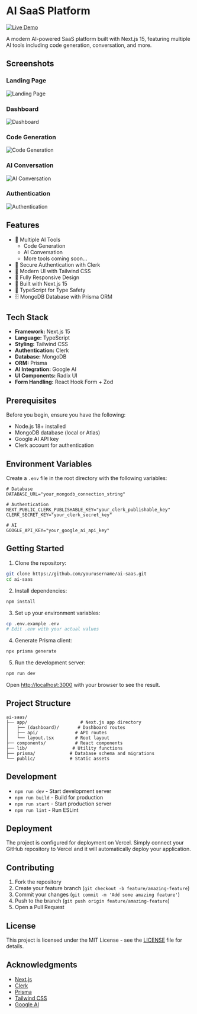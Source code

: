 # AI SaaS Platform

[![Live Demo](https://img.shields.io/badge/Live%20Demo-View%20Project-blue)](https://saas-ai-eta-teal.vercel.app/)

A modern AI-powered SaaS platform built with Next.js 15, featuring multiple AI tools including code generation, conversation, and more.

## Screenshots

### Landing Page
![Landing Page](./screenshots/landing%20page.png)

### Dashboard
![Dashboard](./screenshots/dashboard%20page.png)

### Code Generation
![Code Generation](./screenshots/code%20generation%20page.png)

### AI Conversation
![AI Conversation](./screenshots/converstion%20page.png)

### Authentication
![Authentication](./screenshots/clerk%20authentication.png)

## Features

- 🤖 Multiple AI Tools
  - Code Generation
  - AI Conversation
  - More tools coming soon...
- 🔐 Secure Authentication with Clerk
- 🎨 Modern UI with Tailwind CSS
- 📱 Fully Responsive Design
- 🚀 Built with Next.js 15
- 🎯 TypeScript for Type Safety
- 🗄️ MongoDB Database with Prisma ORM

## Tech Stack

- **Framework:** Next.js 15
- **Language:** TypeScript
- **Styling:** Tailwind CSS
- **Authentication:** Clerk
- **Database:** MongoDB
- **ORM:** Prisma
- **AI Integration:** Google AI
- **UI Components:** Radix UI
- **Form Handling:** React Hook Form + Zod

## Prerequisites

Before you begin, ensure you have the following:
- Node.js 18+ installed
- MongoDB database (local or Atlas)
- Google AI API key
- Clerk account for authentication

## Environment Variables

Create a `.env` file in the root directory with the following variables:

```env
# Database
DATABASE_URL="your_mongodb_connection_string"

# Authentication
NEXT_PUBLIC_CLERK_PUBLISHABLE_KEY="your_clerk_publishable_key"
CLERK_SECRET_KEY="your_clerk_secret_key"

# AI
GOOGLE_API_KEY="your_google_ai_api_key"
```

## Getting Started

1. Clone the repository:
```bash
git clone https://github.com/yourusername/ai-saas.git
cd ai-saas
```

2. Install dependencies:
```bash
npm install
```

3. Set up your environment variables:
```bash
cp .env.example .env
# Edit .env with your actual values
```

4. Generate Prisma client:
```bash
npx prisma generate
```

5. Run the development server:
```bash
npm run dev
```

Open [http://localhost:3000](http://localhost:3000) with your browser to see the result.

## Project Structure

```
ai-saas/
├── app/                    # Next.js app directory
│   ├── (dashboard)/       # Dashboard routes
│   ├── api/              # API routes
│   └── layout.tsx        # Root layout
├── components/           # React components
├── lib/                 # Utility functions
├── prisma/             # Database schema and migrations
└── public/             # Static assets
```

## Development

- `npm run dev` - Start development server
- `npm run build` - Build for production
- `npm run start` - Start production server
- `npm run lint` - Run ESLint

## Deployment

The project is configured for deployment on Vercel. Simply connect your GitHub repository to Vercel and it will automatically deploy your application.

## Contributing

1. Fork the repository
2. Create your feature branch (`git checkout -b feature/amazing-feature`)
3. Commit your changes (`git commit -m 'Add some amazing feature'`)
4. Push to the branch (`git push origin feature/amazing-feature`)
5. Open a Pull Request

## License

This project is licensed under the MIT License - see the [LICENSE](LICENSE) file for details.

## Acknowledgments

- [Next.js](https://nextjs.org)
- [Clerk](https://clerk.com)
- [Prisma](https://prisma.io)
- [Tailwind CSS](https://tailwindcss.com)
- [Google AI](https://ai.google)
